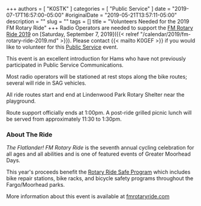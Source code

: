 +++
authors = [ "K0STK" ]
categories = [ "Public Service" ]
date = "2019-07-17T16:57:00-05:00"
#originalDate = "2019-05-21T13:57:11-05:00"
description = ""
slug = ""
tags = []
title = "Volunteers Needed for the 2019 FM Rotary Ride"
+++
Radio Operators are needed to support the
[FM Rotary Ride 2019](http://www.fmrotaryride.com/) on
[Saturday, September 7, 2019]({{< relref "/calendar/2019/fm-rotary-ride-2019.md" >}}).
Please contact {{< mailto K0GEF >}} if you would like to volunteer for
this [Public Service](/categories/public-service/) event.

This event is an excellent introduction for Hams who have not previously
participated in Public Service Communications.

<!--more-->

Most radio operators will be stationed at rest stops along the bike
routes; several will ride in SAG vehicles.

All ride routes start and end at Lindenwood Park Rotary Shelter near the
playground.

Route support officially ends at 1:00pm. A post-ride grilled picnic
lunch will be served from approximately 11:30 to 1:30pm.

### About The Ride

*The Flatlander! FM Rotary Ride* is the seventh annual cycling celebration
for all ages and all abilities and is one of featured events of Greater
Moorhead Days.

<!--
[Greater Moorhead Days](https://www.fargomoorhead.org/event/greater-moorhead-days/).
-->

This year's proceeds benefit the
[Rotary Ride Safe Program](http://fmrotaryfoundation.org/projects/rotary-ride-safe-program/)
which includes bike repair stations, bike racks, and bicycle safety
programs throughout the Fargo/Moorhead parks.

More information about this event is available at
[fmrotaryride.com](https://fmrotaryfoundation.org/event/fm-rotary-ride/)
